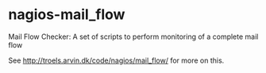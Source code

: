 nagios-mail_flow
================

Mail Flow Checker: A set of scripts to perform monitoring of a complete mail flow

See http://troels.arvin.dk/code/nagios/mail_flow/ for more on this.
